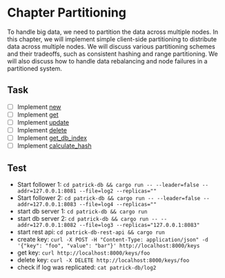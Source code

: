 # Chapter Partitioning
To handle big data, we need to partition the data across multiple nodes. In this chapter,
we will implement simple client-side partitioning to distribute data across multiple nodes.
We will discuss various partitioning schemes and their tradeoffs, such as consistent hashing
and range partitioning. We will also discuss how to handle data rebalancing and node failures
in a partitioned system.

## Task
- [ ] Implement [new](patrick-db-client/src/lib.rs)
- [ ] Implement [get](patrick-db-client/src/lib.rs)
- [ ] Implement [update](patrick-db-client/src/lib.rs)
- [ ] Implement [delete](patrick-db-client/src/lib.rs)
- [ ] Implement [get_db_index](patrick-db-client/src/lib.rs)
- [ ] Implement [calculate_hash](patrick-db-client/src/lib.rs)

## Test
- Start follower 1: `cd patrick-db && cargo run -- --leader=false --addr=127.0.0.1:8081 --file=log2 --replicas=""`
- Start follower 2: `cd patrick-db && cargo run -- --leader=false --addr=127.0.0.1:8083 --file=log4 --replicas=""`
- start db server 1: `cd patrick-db && cargo run`
- start db server 2: `cd patrick-db && cargo run -- --addr=127.0.0.1:8082 --file=log3 --replicas="127.0.0.1:8083"`
- start rest api: `cd patrick-db-rest-api && cargo run`
- create key: `curl -X POST -H "Content-Type: application/json" -d '{"key": "foo", "value": "bar"}' http://localhost:8000/keys`
- get key: `curl http://localhost:8000/keys/foo`
- delete key: `curl -X DELETE http://localhost:8000/keys/foo`
- check if log was replicated: `cat patrick-db/log2`